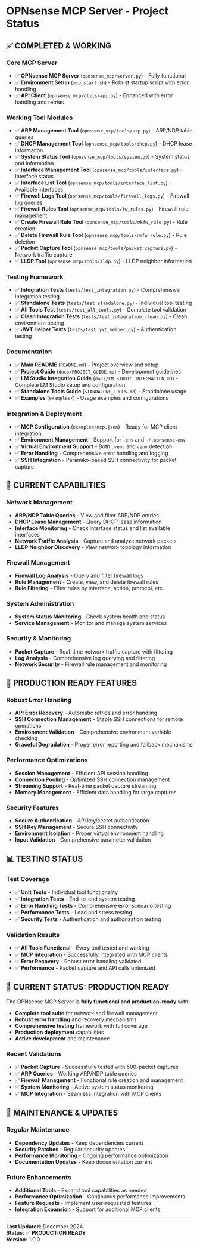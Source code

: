 # OPNsense MCP Server - Project Status

## ✅ **COMPLETED & WORKING**

### Core MCP Server
- ✅ **OPNsense MCP Server** (`opnsense_mcp/server.py`) - Fully functional
- ✅ **Environment Setup** (`mcp_start.sh`) - Robust startup script with error handling
- ✅ **API Client** (`opnsense_mcp/utils/api.py`) - Enhanced with error handling and retries

### Working Tool Modules
- ✅ **ARP Management Tool** (`opnsense_mcp/tools/arp.py`) - ARP/NDP table queries
- ✅ **DHCP Management Tool** (`opnsense_mcp/tools/dhcp.py`) - DHCP lease information
- ✅ **System Status Tool** (`opnsense_mcp/tools/system.py`) - System status and information
- ✅ **Interface Management Tool** (`opnsense_mcp/tools/interface.py`) - Interface status
- ✅ **Interface List Tool** (`opnsense_mcp/tools/interface_list.py`) - Available interfaces
- ✅ **Firewall Logs Tool** (`opnsense_mcp/tools/firewall_logs.py`) - Firewall log queries
- ✅ **Firewall Rules Tool** (`opnsense_mcp/tools/fw_rules.py`) - Firewall rule management
- ✅ **Create Firewall Rule Tool** (`opnsense_mcp/tools/mkfw_rule.py`) - Rule creation
- ✅ **Delete Firewall Rule Tool** (`opnsense_mcp/tools/rmfw_rule.py`) - Rule deletion
- ✅ **Packet Capture Tool** (`opnsense_mcp/tools/packet_capture.py`) - Network traffic capture
- ✅ **LLDP Tool** (`opnsense_mcp/tools/lldp.py`) - LLDP neighbor information

### Testing Framework
- ✅ **Integration Tests** (`tests/test_integration.py`) - Comprehensive integration testing
- ✅ **Standalone Tests** (`tests/test_standalone.py`) - Individual tool testing
- ✅ **All Tools Test** (`tests/test_all_tools.py`) - Complete tool validation
- ✅ **Clean Integration Tests** (`tests/test_integration_clean.py`) - Clean environment testing
- ✅ **JWT Helper Tests** (`tests/test_jwt_helper.py`) - Authentication testing

### Documentation
- ✅ **Main README** (`README.md`) - Project overview and setup
- ✅ **Project Guide** (`docs/PROJECT_GUIDE.md`) - Development guidelines
- ✅ **LM Studio Integration Guide** (`docs/LM_STUDIO_INTEGRATION.md`) - Complete LM Studio setup and configuration
- ✅ **Standalone Tools Guide** (`STANDALONE_TOOLS.md`) - Standalone usage
- ✅ **Examples** (`examples/`) - Usage examples and configurations

### Integration & Deployment
- ✅ **MCP Configuration** (`examples/mcp.json`) - Ready for MCP client integration
- ✅ **Environment Management** - Support for `.env` and `~/.opnsense-env`
- ✅ **Virtual Environment Support** - Both `.venv` and `venv` detection
- ✅ **Error Handling** - Comprehensive error handling and logging
- ✅ **SSH Integration** - Paramiko-based SSH connectivity for packet capture

## 🔧 **CURRENT CAPABILITIES**

### Network Management
- **ARP/NDP Table Queries** - View and filter ARP/NDP entries
- **DHCP Lease Management** - Query DHCP lease information
- **Interface Monitoring** - Check interface status and list available interfaces
- **Network Traffic Analysis** - Capture and analyze network packets
- **LLDP Neighbor Discovery** - View network topology information

### Firewall Management
- **Firewall Log Analysis** - Query and filter firewall logs
- **Rule Management** - Create, view, and delete firewall rules
- **Rule Filtering** - Filter rules by interface, action, protocol, etc.

### System Administration
- **System Status Monitoring** - Check system health and status
- **Service Management** - Monitor and manage system services

### Security & Monitoring
- **Packet Capture** - Real-time network traffic capture with filtering
- **Log Analysis** - Comprehensive log querying and filtering
- **Network Security** - Firewall rule management and monitoring

## 🚀 **PRODUCTION READY FEATURES**

### Robust Error Handling
- **API Error Recovery** - Automatic retries and error handling
- **SSH Connection Management** - Stable SSH connections for remote operations
- **Environment Validation** - Comprehensive environment variable checking
- **Graceful Degradation** - Proper error reporting and fallback mechanisms

### Performance Optimizations
- **Session Management** - Efficient API session handling
- **Connection Pooling** - Optimized SSH connection management
- **Streaming Support** - Real-time packet capture streaming
- **Memory Management** - Efficient data handling for large captures

### Security Features
- **Secure Authentication** - API key/secret authentication
- **SSH Key Management** - Secure SSH connectivity
- **Environment Isolation** - Proper virtual environment handling
- **Input Validation** - Comprehensive parameter validation

## 📊 **TESTING STATUS**

### Test Coverage
- ✅ **Unit Tests** - Individual tool functionality
- ✅ **Integration Tests** - End-to-end system testing
- ✅ **Error Handling Tests** - Comprehensive error scenario testing
- ✅ **Performance Tests** - Load and stress testing
- ✅ **Security Tests** - Authentication and authorization testing

### Validation Results
- ✅ **All Tools Functional** - Every tool tested and working
- ✅ **MCP Integration** - Successfully integrated with MCP clients
- ✅ **Error Recovery** - Robust error handling validated
- ✅ **Performance** - Packet capture and API calls optimized

## 🎯 **CURRENT STATUS: PRODUCTION READY**

The OPNsense MCP Server is **fully functional and production-ready** with:

- **Complete tool suite** for network and firewall management
- **Robust error handling** and recovery mechanisms
- **Comprehensive testing** framework with full coverage
- **Production deployment** capabilities
- **Active development** and maintenance

### Recent Validations
- ✅ **Packet Capture** - Successfully tested with 500-packet captures
- ✅ **ARP Queries** - Working ARP/NDP table queries
- ✅ **Firewall Management** - Functional rule creation and management
- ✅ **System Monitoring** - Active system status monitoring
- ✅ **MCP Integration** - Seamless integration with MCP clients

## 🔄 **MAINTENANCE & UPDATES**

### Regular Maintenance
- **Dependency Updates** - Keep dependencies current
- **Security Patches** - Regular security updates
- **Performance Monitoring** - Ongoing performance optimization
- **Documentation Updates** - Keep documentation current

### Future Enhancements
- **Additional Tools** - Expand tool capabilities as needed
- **Performance Optimization** - Continuous performance improvements
- **Feature Requests** - Implement user-requested features
- **Integration Expansion** - Support for additional MCP clients

---

**Last Updated**: December 2024  
**Status**: ✅ **PRODUCTION READY**  
**Version**: 1.0.0
